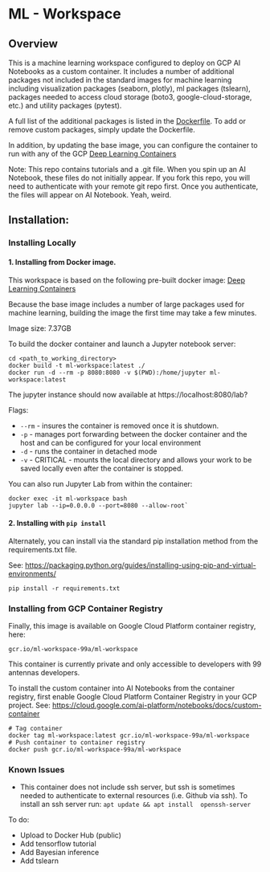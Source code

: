 # ML - Workspace

## Overview

This is a machine learning workspace configured to deploy on GCP AI Notebooks as a custom container. It includes a number of additional packages not included in the standard images for machine learning including visualization packages (seaborn, plotly), ml packages (tslearn), packages needed to access cloud storage (boto3, google-cloud-storage, etc.) and utility packages (pytest).

A full list of the additional packages is listed in the [Dockerfile](./Dockerfile).
To add or remove custom packages, simply update the Dockerfile.

In addition, by updating the base image, you can configure the container to run with any of the GCP [Deep Learning Containers](https://cloud.google.com/ai-platform/deep-learning-containers/docs/choosing-container#choose_a_container_image_type)

Note: This repo contains tutorials and a .git file. When you spin up an AI Notebook, these files do not initially appear. If you fork this repo, you will need to authenticate with your remote git repo first. Once you authenticate, the files will appear on AI Notebook. Yeah, weird.

## Installation:

### Installing Locally

#### 1. Installing from Docker image.

This workspace is based on the following pre-built docker image: [Deep Learning Containers](https://cloud.google.com/ai-platform/deep-learning-containers/docs/choosing-container#choose_a_container_image_type)

Because the base image includes a number of large packages used for machine learning, building the image the first time may take a few minutes.

Image size: 7.37GB

To build the docker container and launch a Jupyter notebook server:

```
cd <path_to_working_directory>
docker build -t ml-workspace:latest ./
docker run -d --rm -p 8080:8080 -v $(PWD):/home/jupyter ml-workspace:latest
```
The jupyter instance should now available at https://localhost:8080/lab?

Flags:
- `--rm` - insures the container is removed once it is shutdown.
- `-p`  - manages port forwarding between the docker container and the host and can be configured for your local environment
- `-d` - runs the container in detached mode
- `-v` - CRITICAL - mounts the local directory and allows your work to be saved locally even after the container is stopped.

You can also run Jupyter Lab from within the container:

```
docker exec -it ml-workspace bash
jupyter lab --ip=0.0.0.0 --port=8080 --allow-root`
```

#### 2. Installing with `pip install`

Alternately, you can install via the standard pip installation method from the requirements.txt file.

See: https://packaging.python.org/guides/installing-using-pip-and-virtual-environments/

```
pip install -r requirements.txt

```

### Installing from GCP Container Registry

Finally, this image is available on Google Cloud Platform container registry, here:

`gcr.io/ml-workspace-99a/ml-workspace`

This container is currently private and only accessible to developers with 99 antennas developers.

To install the custom container into AI Notebooks from the container registry, first enable Google Cloud Platform Container Registry in your GCP project. See: https://cloud.google.com/ai-platform/notebooks/docs/custom-container

```
# Tag container
docker tag ml-workspace:latest gcr.io/ml-workspace-99a/ml-workspace
# Push container to container registry
docker push gcr.io/ml-workspace-99a/ml-workspace
```

### Known Issues
- This container does not include ssh server, but ssh is sometimes needed to authenticate to external resources (i.e. Github via ssh). To install an ssh server run: `apt update && apt install  openssh-server`

To do:
- Upload to Docker Hub (public)
- Add tensorflow tutorial
- Add Bayesian inference
- Add tslearn